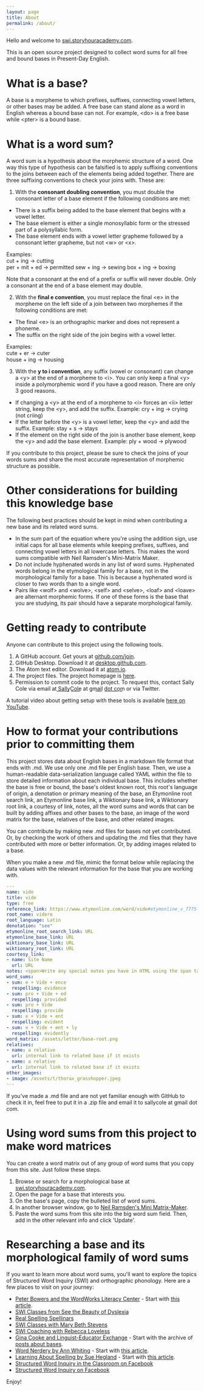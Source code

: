 ```yaml
---
layout: page
title: About
permalink: /about/
---
```


Hello and welcome to [swi.storyhouracademy.com](https://swi.storyhouracademy.com).

This is an open source project designed to collect word sums for all free and bound bases in Present-Day English.

# What is a base?

A base is a morpheme to which prefixes, suffixes, connecting vowel letters, or other bases may be added. A free base can stand alone as a word in English whereas a bound base can not. For example, \<do\> is a free base while \<pter\> is a bound base.

# What is a word sum?

A word sum is a hypothesis about the morphemic structure of a word. One way this type of hypothesis can be falsified is to apply suffixing conventions to the joins between each of the elements being added together. There are three suffixing conventions to check your joins with. These are:

1) With the **consonant doubling convention**, you must double the consonant letter of a base element if the following conditions are met:

  * There is a suffix being added to the base element that begins with a vowel letter.
  * The base element is either a single monosyllabic form or the stressed part of a polysyllabic form.
  * The base element ends with a vowel letter grapheme followed by a consonant letter grapheme, but not \<w\> or \<x\>.  

  Examples:  
  cut + ing -> cutting  
  per + mit + ed -> permitted
  sew + ing -> sewing
  box + ing -> boxing

  Note that a consonant at the end of a prefix or suffix will never double. Only a consonant at the end of a base element may double.

2) With the **final e convention**, you must replace the final \<e\> in the morpheme on the left side of a join between two morphemes if the following conditions are met:

  * The final \<e\> is an orthographic marker and does not represent a phoneme.
  * The suffix on the right side of the join begins with a vowel letter.  

  Examples:  
  cute + er -> cuter  
  house + ing -> housing

3) With the **y to i convention**, any suffix (vowel or consonant) can change a \<y\> at the end of a morpheme to \<i\>. You can only keep a final \<y\> inside a polymorphemic word if you have a good reason. There are only 3 good reasons.

  * If changing a \<y\> at the end of a morpheme to \<i\> forces an \<ii\> letter string, keep the \<y\>, and add the suffix. Example: cry + ing -> crying (not criing)
  * If the letter before the \<y\> is a vowel letter, keep the \<y\> and add the suffix. Example: stay + s -> stays
  * If the element on the right side of the join is another base element, keep the \<y\> and add the base element. Example: ply + wood -> plywood

If you contribute to this project, please be sure to check the joins of your words sums and share the most accurate representation of morphemic structure as possible.

# Other considerations for building this knowledge base

The following best practices should be kept in mind when contributing a new base and its related word sums.

 * In the sum part of the equation where you're using the addition sign, use initial caps for all base elements while keeping prefixes, suffixes, and connecting vowel letters in all lowercase letters. This makes the word sums compatible with Neil Ramsden's Mini-Matrix Maker.
 * Do not include hyphenated words in any list of word sums. Hyphenated words belong in the etymological family for a base, not in the morphological family for a base. This is because a hyphenated word is closer to two words than to a single word.
 * Pairs like \<wolf\> and \<wolve\>, \<self\> and \<selve\>, \<loaf\> and \<loave\> are alternant morphemic forms. If one of these forms is the base that you are studying, its pair should have a separate morphological family.

# Getting ready to contribute

Anyone can contribute to this project using the following tools.

1. A GitHub account. Get yours at [github.com/join](https://github.com/join).
2. GitHub Desktop. Download it at [desktop.github.com](https://desktop.github.com).
3. The Atom text editor. Download it at [atom.io](https://atom.io).
4. The project files. The project homepage is [here](https://github.com/sallycole/sallycole.github.io).
5. Permission to commit code to the project. To request this, contact Sally Cole via email at S͟a͟l͟l͟y͟C͟o͟l͟e͟ at gma͟i͟l͟ d͟o͟t͟ ͟c͟o͟m͟ or via Twitter.

A tutorial video about getting setup with these tools is available [here on YouTube](https://youtu.be/sfIoTHWTkk8).

# How to format your contributions prior to committing them

This project stores data about English bases in a markdown file format that ends with .md. We use only one .md file per English base. Then, we use a human-readable data-serialization language called YAML within the file to store detailed information about each individual base. This includes whether the base is free or bound, the base's oldest known root, this root's language of origin, a denotation or primary meaning of the base, an Etymonline root search link, an Etymonline base link, a Wiktionary base link, a Wiktionary root link, a courtesy of link, notes, all the word sums and words that can be built by adding affixes and other bases to the base, an image of the word matrix for the base, relatives of the base, and other related images.

You can contribute by making new .md files for bases not yet contributed. Or, by checking the work of others and updating the .md files that they have contributed with more or better information. Or, by adding images related to a base.

When you make a new .md file, mimic the format below while replacing the data values with the relevant information for the base that you are working with.

```YAML
---
name: vide
title: vide
type: free
reference_link: https://www.etymonline.com/word/vide#etymonline_v_7775
root_name: videre
root_language: Latin
denotation: "see"
etymonline_root_search_link: URL
etymonline_base_link: URL
wiktionary_base_link: URL
wiktionary_root_link: URL
courtesy_link:
- name: Site Name
  url: URL
notes: <span>Write any special notes you have in HTML using the span tag.</span>
word_sums:
- sum: e + Vide + ence
  respelling: evidence
- sum: pro + Vide + ed
  respelling: provided
- sum: pro + Vide
  respelling: provide
- sum: e + Vide + ent
  respelling: evident
- sum: e + Vide + ent + ly
  respelling: evidently
word_matrix: /assets/letter/base-root.png
relatives:
- name: a relative
  url: internal link to related base if it exists
- name: a relative
  url: internal link to related base if it exists
other_images:
- image: /assets/t/thorax_grasshopper.jpeg
---
```

If you've made a .md file and are not yet familiar enough with GitHub to check it in, feel free to put it in a .zip file and email it to sallycole at gmail dot com.

# Using word sums from this project to make word matrices

You can create a word matrix out of any group of word sums that you copy from this site. Just follow these steps.

1. Browse or search for a morphological base at [swi.storyhouracademy.com](https://swi.storyhouracademy.com).
2. Open the page for a base that interests you.
2. On the base's page, copy the bulleted list of word sums.
3. In another browser window, go to [Neil Ramsden's Mini Matrix-Maker](http://www.neilramsden.co.uk/spelling/matrix/temp/index.html).
4. Paste the word sums from this site into the big word sum field. Then, add in the other relevant info and click 'Update'.

# Researching a base and its morphological family of word sums

If you want to learn more about word sums, you'll want to explore the topics of Structured Word Inquiry (SWI) and orthographic phonology. Here are a few places to visit on your journey:

* [Peter Bowers and the WordWorks Literacy Center](http://wordworkskingston.com/WordWorks/Home.html) - Start with [this article](http://www.wordworkskingston.com/WordWorks/Structured_Word_Inquiry.html).
* [SWI Classes from See the Beauty of Dyslexia](https://www.seethebeautyindyslexia.com/swi-classes.html)
* [Real Spelling Spellinars](http://www.realspelling.fr/Welcome_to_Real_Spelling/Spellinars.html)
* [SWI Classes with Mary Beth Stevens](http://mbsteven.edublogs.org/swi-class/)
* [SWI Coaching with Rebecca Loveless](http://rebeccaloveless.com/)
* [Gina Cooke and Linguist-Educator Exchange](https://linguisteducatorexchange.com/) - Start with the archive of [posts about bases](https://linguisteducatorexchange.com/category/linguistic-evidence/morphology/bases/).
* [Word Nerdery by Ann Whiting](https://wordinquiry.wordpress.com/) - Start with [this article](https://wordinquiry.wordpress.com/2017/08/03/finding-our-way-in-the-world/).
* [Learning About Spelling by Sue Hegland](https://learningaboutspelling.com/) - Start with [this article](https://learningaboutspelling.com/2018/11/06/comprehending-spelling/).
* [Structured Word Inquiry in the Classroom on Facebook](https://www.facebook.com/groups/107360163171766/)
* [Structured Word Inquiry on Facebook](https://www.facebook.com/groups/StructuredWordInquiry/)

Enjoy!

